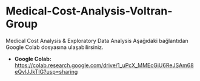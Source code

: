 # Medical-Cost-Analysis-Voltran-Group
Medical Cost Analysis &amp; Exploratory Data Analysis
Aşağıdaki bağlantıdan Google Colab dosyasına ulaşabilirsiniz.
* **Google Colab:** https://colab.research.google.com/drive/1_uPcX_MMEcGiU6ReJSAm68eQvlJJkTIG?usp=sharing
